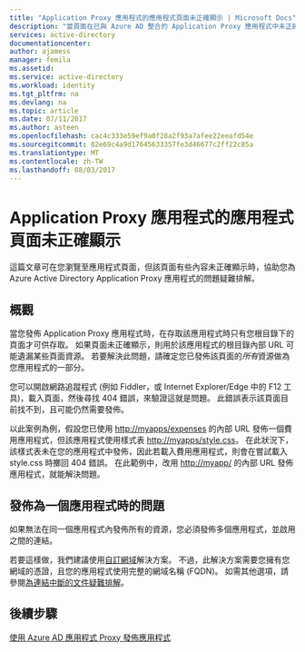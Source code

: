 ```yaml
---
title: "Application Proxy 應用程式的應用程式頁面未正確顯示 | Microsoft Docs"
description: "當頁面在已與 Azure AD 整合的 Application Proxy 應用程式中未正確顯示時的指引"
services: active-directory
documentationcenter: 
author: ajamess
manager: femila
ms.assetid: 
ms.service: active-directory
ms.workload: identity
ms.tgt_pltfrm: na
ms.devlang: na
ms.topic: article
ms.date: 07/11/2017
ms.author: asteen
ms.openlocfilehash: cac4c333e59ef9a0f28a2f93a7afee22eeafd54e
ms.sourcegitcommit: 02e69c4a9d17645633357fe3d46677c2ff22c85a
ms.translationtype: MT
ms.contentlocale: zh-TW
ms.lasthandoff: 08/03/2017
---
```

# <a name="application-page-does-not-display-correctly-for-an-application-proxy-application"></a>Application Proxy 應用程式的應用程式頁面未正確顯示

這篇文章可在您瀏覽至應用程式頁面，但該頁面有些內容未正確顯示時，協助您為 Azure Active Directory Application Proxy 應用程式的問題疑難排解。

## <a name="overview"></a>概觀
當您發佈 Application Proxy 應用程式時，在存取該應用程式時只有您根目錄下的頁面才可供存取。 如果頁面未正確顯示，則用於該應用程式的根目錄內部 URL 可能遺漏某些頁面資源。 若要解決此問題，請確定您已發佈該頁面的*所有*資源做為您應用程式的一部分。

您可以開啟網路追蹤程式 (例如 Fiddler，或 Internet Explorer/Edge 中的 F12 工具)，載入頁面，然後尋找 404 錯誤，來驗證這就是問題。 此錯誤表示該頁面目前找不到，且可能仍然需要發佈。

以此案例為例，假設您已使用 <http://myapps/expenses> 的內部 URL 發佈一個費用應用程式，但該應用程式使用樣式表 <http://myapps/style.css>。 在此狀況下，該樣式表未在您的應用程式中發佈，因此若載入費用應用程式，則會在嘗試載入 style.css 時擲回 404 錯誤。 在此範例中，改用 <http://myapp/> 的內部 URL 發佈應用程式，就能解決問題。

## <a name="problems-with-publishing-as-one-application"></a>發佈為一個應用程式時的問題

如果無法在同一個應用程式內發佈所有的資源，您必須發佈多個應用程式，並啟用之間的連結。

若要這樣做，我們建議使用[自訂網域](https://docs.microsoft.com/azure/active-directory/active-directory-application-proxy-custom-domains)解決方案。 不過，此解決方案需要您擁有您網域的憑證，且您的應用程式使用完整的網域名稱 (FQDN)。 如需其他選項，請參閱[為連結中斷的文件疑難排解](https://microsoft-my.sharepoint.com/personal/harshja_microsoft_com/_layouts/15/guestaccess.aspx?guestaccesstoken=IxuG3mFVbnPWI3Yn4Qi7wCNi8VIfHS5mwPt5quh8DMw%3d&docid=2_14558cd6ddea34c1c9887dc640feb5831&rev=1)。

## <a name="next-steps"></a>後續步驟
[使用 Azure AD 應用程式 Proxy 發佈應用程式](application-proxy-publish-azure-portal.md)
